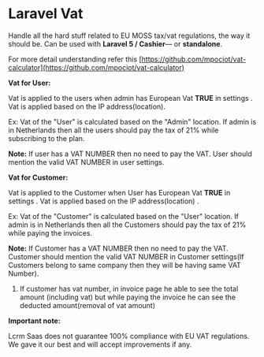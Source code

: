 # Laravel Vat

Handle all the hard stuff related to EU MOSS tax/vat regulations, the way it should be. Can be used with **Laravel 5 / Cashier**— or **standalone**.

For more detail understanding refer this [https://github.com/mpociot/vat-calculator](https://github.com/mpociot/vat-calculator)

**Vat for User:**

Vat is applied to the users when admin has European Vat **TRUE** in settings . Vat is applied based on the IP address\(location\).

Ex: Vat of the "User" is calculated based on the "Admin" location. If admin is in Netherlands then all the users should pay the tax of 21% while subscribing to the plan.

**Note:** If user has a VAT NUMBER then no need to pay the VAT. User should mention the valid VAT NUMBER in user settings.

**Vat for Customer:**

Vat is applied to the Customer when User has European Vat **TRUE** in settings . Vat is applied based on the IP address\(location\) .

Ex: Vat of the "Customer" is calculated based on the "User" location. If admin is in Netherlands then all the Customers should pay the tax of 21% while paying the invoices.

**Note:** If Customer has a VAT NUMBER then no need to pay the VAT. Customer should mention the valid VAT NUMBER in Customer settings\(If Customers belong to same company then they will be having same VAT Number\).

1. If customer has vat number, in invoice page he able to see the total amount \(including vat\) but while paying the invoice he can see the deducted amount\(removal of vat amount\) 

**Important note:** 

Lcrm Saas does not guarantee 100% compliance with EU VAT regulations. We gave it our best and will accept improvements if any.

